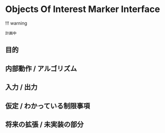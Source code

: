 # Objects Of Interest Marker Interface

!!! warning

    計画中

## 目的

## 内部動作 / アルゴリズム

## 入力 / 出力

## 仮定 / わかっている制限事項

## 将来の拡張 / 未実装の部分
